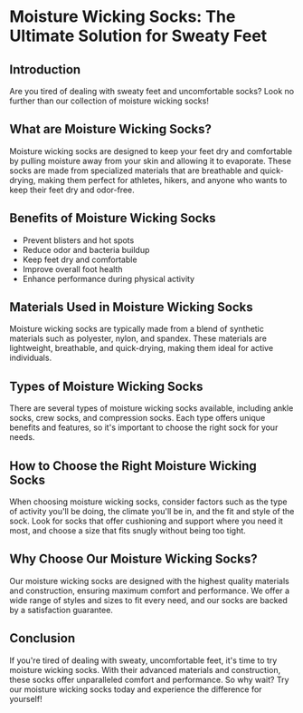 # Moisture Wicking Socks: The Ultimate Solution for Sweaty Feet

## Introduction
Are you tired of dealing with sweaty feet and uncomfortable socks? Look no further than our collection of moisture wicking socks! 

## What are Moisture Wicking Socks?
Moisture wicking socks are designed to keep your feet dry and comfortable by pulling moisture away from your skin and allowing it to evaporate. These socks are made from specialized materials that are breathable and quick-drying, making them perfect for athletes, hikers, and anyone who wants to keep their feet dry and odor-free.

## Benefits of Moisture Wicking Socks
- Prevent blisters and hot spots
- Reduce odor and bacteria buildup
- Keep feet dry and comfortable
- Improve overall foot health
- Enhance performance during physical activity

## Materials Used in Moisture Wicking Socks
Moisture wicking socks are typically made from a blend of synthetic materials such as polyester, nylon, and spandex. These materials are lightweight, breathable, and quick-drying, making them ideal for active individuals.

## Types of Moisture Wicking Socks
There are several types of moisture wicking socks available, including ankle socks, crew socks, and compression socks. Each type offers unique benefits and features, so it's important to choose the right sock for your needs.

## How to Choose the Right Moisture Wicking Socks
When choosing moisture wicking socks, consider factors such as the type of activity you'll be doing, the climate you'll be in, and the fit and style of the sock. Look for socks that offer cushioning and support where you need it most, and choose a size that fits snugly without being too tight.

## Why Choose Our Moisture Wicking Socks?
Our moisture wicking socks are designed with the highest quality materials and construction, ensuring maximum comfort and performance. We offer a wide range of styles and sizes to fit every need, and our socks are backed by a satisfaction guarantee.

## Conclusion
If you're tired of dealing with sweaty, uncomfortable feet, it's time to try moisture wicking socks. With their advanced materials and construction, these socks offer unparalleled comfort and performance. So why wait? Try our moisture wicking socks today and experience the difference for yourself!
